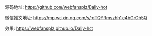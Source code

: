 源码地址:
https://github.com/webfansplz/Daliy-hot

微信推文地址: 
https://mp.weixin.qq.com/s/rdTQYRmszhh1Ic4bGrOh5Q

效果: 
https://webfansplz.github.io/Daliy-hot